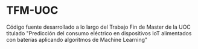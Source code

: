 # TFM-UOC
Código fuente desarrollado a lo largo del Trabajo Fin de Master de la UOC titulado "Predicción del consumo eléctrico en dispositivos IoT alimentados con baterías aplicando algoritmos de Machine Learning"
